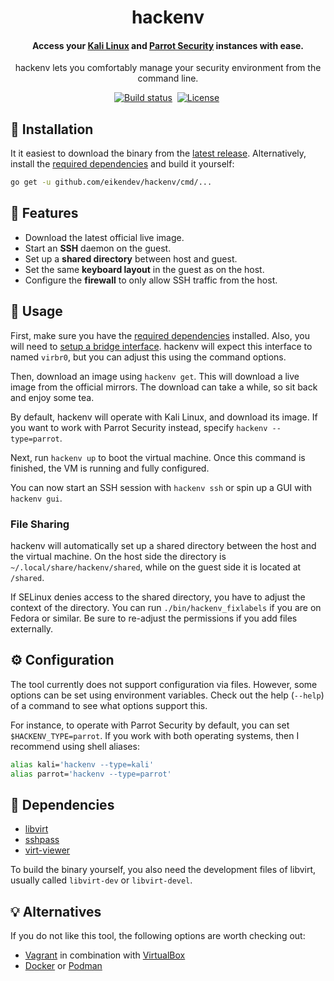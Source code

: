 <div align="center">
	<h1>hackenv</h1>
	<h4 align="center">
		Access your <a href="https://www.kali.org/">Kali Linux</a> and <a href="https://www.parrotsec.org/">Parrot Security</a> instances with ease.
	</h4>
	<p>hackenv lets you comfortably manage your security environment from the command line.</p>
</div>

<p align="center">
	<a href="https://github.com/eikendev/hackenv/actions"><img alt="Build status" src="https://img.shields.io/github/workflow/status/eikendev/hackenv/Main"/></a>&nbsp;
	<a href="https://github.com/eikendev/hackenv/blob/master/LICENSE"><img alt="License" src="https://img.shields.io/github/license/eikendev/hackenv"/></a>&nbsp;
</p>

## 🚀&nbsp;Installation

It it easiest to download the binary from the [latest release](https://github.com/eikendev/hackenv/releases).
Alternatively, install the [required dependencies](#dependencies) and build it yourself:
```bash
go get -u github.com/eikendev/hackenv/cmd/...
```

## 🤘&nbsp;Features

- Download the latest official live image.
- Start an **SSH** daemon on the guest.
- Set up a **shared directory** between host and guest.
- Set the same **keyboard layout** in the guest as on the host.
- Configure the **firewall** to only allow SSH traffic from the host.

## 📄&nbsp;Usage

First, make sure you have the [required dependencies](#dependencies) installed.
Also, you will need to [setup a bridge interface](https://jamielinux.com/docs/libvirt-networking-handbook/bridged-network.html).
hackenv will expect this interface to named `virbr0`, but you can adjust this using the command options.

Then, download an image using `hackenv get`.
This will download a live image from the official mirrors.
The download can take a while, so sit back and enjoy some tea.

By default, hackenv will operate with Kali Linux, and download its image.
If you want to work with Parrot Security instead, specify `hackenv --type=parrot`.

Next, run `hackenv up` to boot the virtual machine.
Once this command is finished, the VM is running and fully configured.

You can now start an SSH session with `hackenv ssh` or spin up a GUI with `hackenv gui`.

### File Sharing

hackenv will automatically set up a shared directory between the host and the virtual machine.
On the host side the directory is `~/.local/share/hackenv/shared`, while on the guest side it is located at `/shared`.

If SELinux denies access to the shared directory, you have to adjust the context of the directory.
You can run `./bin/hackenv_fixlabels` if you are on Fedora or similar.
Be sure to re-adjust the permissions if you add files externally.

## ⚙&nbsp;Configuration

The tool currently does not support configuration via files.
However, some options can be set using environment variables.
Check out the help (`--help`) of a command to see what options support this.

For instance, to operate with Parrot Security by default, you can set `$HACKENV_TYPE=parrot`.
If you work with both operating systems, then I recommend using shell aliases:
```bash
alias kali='hackenv --type=kali'
alias parrot='hackenv --type=parrot'
```

## 🥙&nbsp;Dependencies

- [libvirt](https://libvirt.org/)
- [sshpass](https://sourceforge.net/projects/sshpass/)
- [virt-viewer](https://virt-manager.org/)

To build the binary yourself, you also need the development files of libvirt, usually called `libvirt-dev` or `libvirt-devel`.

## 💡&nbsp;Alternatives

If you do not like this tool, the following options are worth checking out:
- [Vagrant](https://www.vagrantup.com/) in combination with [VirtualBox](https://www.virtualbox.org/)
- [Docker](https://www.docker.com/) or [Podman](https://podman.io/)
